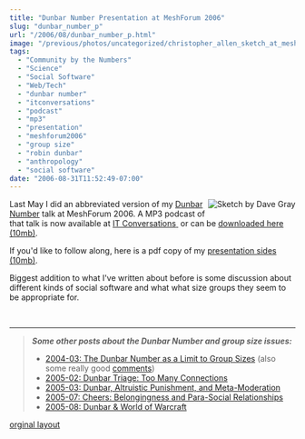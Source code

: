 ```yaml
---
title: "Dunbar Number Presentation at MeshForum 2006"
slug: "dunbar_number_p"
url: "/2006/08/dunbar_number_p.html"
image: "/previous/photos/uncategorized/christopher_allen_sketch_at_meshforum_20.jpg"
tags:
  - "Community by the Numbers"
  - "Science"
  - "Social Software"
  - "Web/Tech"
  - "dunbar number"
  - "itconversations"
  - "podcast"
  - "mp3"
  - "presentation"
  - "meshforum2006"
  - "group size"
  - "robin dunbar"
  - "anthropology"
  - "social software"
date: "2006-08-31T11:52:49-07:00"
---
```

<p><a href="http://www.flickr.com/photos/davegray/147934089/"><img border="0" src="/previous/photos/uncategorized/christopher_allen_sketch_at_meshforum_20.jpg" title="Sketch by Dave Gray" alt="Sketch by Dave Gray" style="margin: 0px 0px 5px 5px; float: right;" /></a>Last May I did an abbreviated version of my <a href="/2004/03/the_dunbar_numb.html">Dunbar Number</a> talk at MeshForum 2006. A MP3 podcast of that talk is now available at <a href="http://www.itconversations.com/shows/detail1072.html">IT Conversations</a><a href="http://www.itconversations.com/shows/detail1072.html">&nbsp;</a> or can be <a href="http://www.itconversations.com/audio/download/itconversations-1072.mp3">downloaded here (10mb)</a>.</p>
<p>If you'd like to follow along, here is a pdf copy of my <a href="http://web.lifewithalacrity.com/christophera/MeshForum_2006_Dunbar_Number.pdf">presentation sides (10mb)</a>.</p>
<p>Biggest addition to what I've written about before is some discussion about different kinds of social software and what what size groups they seem to be appropriate for.</p>
<p>&nbsp;</p>
<hr />
<blockquote><p><em><strong>Some other posts about the Dunbar Number and group size issues:</strong></em></p>
<ul>
<li><a href="/2004/03/the_dunbar_numb.html">2004-03: The Dunbar Number as a Limit to Group Sizes</a> (also some really good <a href="/2004/03/the_dunbar_numb.html#comments">comments</a>)</li>
<li><a href="/2005/02/dunbar_triage_t.html">2005-02: Dunbar Triage: Too Many Connections</a></li>
<li><a href="/2005/03/dunbar_altruist.html">2005-03: Dunbar, Altruistic Punishment, and Meta-Moderation</a></li>
<li><a href="/2005/07/cheers_belongin.html">2005-07: Cheers: Belongingness and Para-Social Relationships</a></li>
<li><a href="/2005/08/dunbar_world_of.html">2005-08: Dunbar &amp; World of Warcraft</a></li>
</ul></blockquote>
<p class="previous"><a href="/previous/2006/08/dunbar_number_p.html" rel="syndication" class="u-syndication" >orginal layout</a></p>
